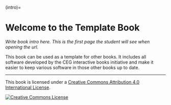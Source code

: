 (intro)=
# Welcome to the Template Book

_Write book intro here. This is the first page the student will see when opening the url._

This book can be used as a template for other books. It includes all software developed by the CEG interactive books initiative and make it easier to keep various software in those other books up to date.

---

This book is licensed under a <a rel="license" href="http://creativecommons.org/licenses/by/4.0/">Creative Commons Attribution 4.0 International License</a>.

<a rel="license" href="http://creativecommons.org/licenses/by/4.0/"><img alt="Creative Commons License" style="border-width:0" src="https://i.creativecommons.org/l/by/4.0/88x31.png"/></a>
